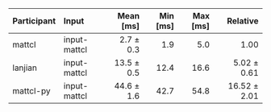 | Participant | Input | Mean [ms] | Min [ms] | Max [ms] | Relative |
|:---|:---|---:|---:|---:|---:|
| mattcl | input-mattcl | 2.7 ± 0.3 | 1.9 | 5.0 | 1.00 |
| lanjian | input-mattcl | 13.5 ± 0.5 | 12.4 | 16.6 | 5.02 ± 0.61 |
| mattcl-py | input-mattcl | 44.6 ± 1.6 | 42.7 | 54.8 | 16.52 ± 2.01 |
